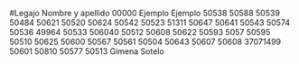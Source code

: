 #Legajo			Nombre y apellido
00000           Ejemplo Ejemplo
50538
50588
50539
50484
50621
50520
50624
50542
50523
51311
50647
50641
50543
50574
50536
49964
50533
506040
50512
50608
50622
50593
5057
50595
50510
50625
50600
50567
50561
50504
50643
50607
50608
37071499
50601
50810
50577
50513 Gimena Sotelo  
